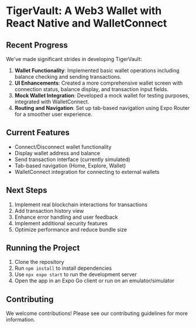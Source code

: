 # TigerVault: A Web3 Wallet with React Native and WalletConnect

## Recent Progress

We've made significant strides in developing TigerVault:

1. **Wallet Functionality**: Implemented basic wallet operations including balance checking and sending transactions.
2. **UI Enhancements**: Created a more comprehensive wallet screen with connection status, balance display, and transaction input fields.
3. **Mock Wallet Integration**: Developed a mock wallet for testing purposes, integrated with WalletConnect.
4. **Routing and Navigation**: Set up tab-based navigation using Expo Router for a smoother user experience.

## Current Features

- Connect/Disconnect wallet functionality
- Display wallet address and balance
- Send transaction interface (currently simulated)
- Tab-based navigation (Home, Explore, Wallet)
- WalletConnect integration for connecting to external wallets

## Next Steps

1. Implement real blockchain interactions for transactions
2. Add transaction history view
3. Enhance error handling and user feedback
4. Implement additional security features
5. Optimize performance and reduce bundle size

## Running the Project

1. Clone the repository
2. Run `npm install` to install dependencies
3. Use `npx expo start` to run the development server
4. Open the app in an Expo Go client or run on an emulator/simulator

## Contributing

We welcome contributions! Please see our contributing guidelines for more information.